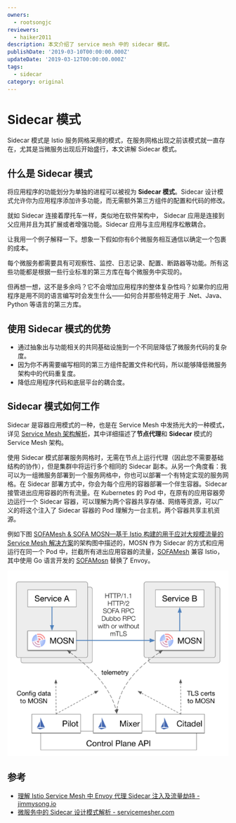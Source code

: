 ```yaml
---
owners:
  - rootsongjc
reviewers:
  - haiker2011
description: 本文介绍了 service mesh 中的 sidecar 模式。
publishDate: '2019-03-10T00:00:00.000Z'
updateDate: '2019-03-12T00:00:00.000Z'
tags:
  - sidecar
category: original
---
```


# Sidecar 模式

Sidecar 模式是 Istio 服务网格采用的模式，在服务网格出现之前该模式就一直存在，尤其是当微服务出现后开始盛行，本文讲解 Sidecar 模式。

## 什么是 Sidecar 模式

将应用程序的功能划分为单独的进程可以被视为 **Sidecar 模式**。Sidecar 设计模式允许你为应用程序添加许多功能，而无需额外第三方组件的配置和代码的修改。

就如 Sidecar 连接着摩托车一样，类似地在软件架构中， Sidecar 应用是连接到父应用并且为其扩展或者增强功能。Sidecar 应用与主应用程序松散耦合。

让我用一个例子解释一下。想象一下假如你有6个微服务相互通信以确定一个包裹的成本。

每个微服务都需要具有可观察性、监控、日志记录、配置、断路器等功能。所有这些功能都是根据一些行业标准的第三方库在每个微服务中实现的。

但再想一想，这不是多余吗？它不会增加应用程序的整体复杂性吗？如果你的应用程序是用不同的语言编写时会发生什么——如何合并那些特定用于 .Net、Java、Python 等语言的第三方库。

## 使用 Sidecar 模式的优势

* 通过抽象出与功能相关的共同基础设施到一个不同层降低了微服务代码的复杂度。
* 因为你不再需要编写相同的第三方组件配置文件和代码，所以能够降低微服务架构中的代码重复度。
* 降低应用程序代码和底层平台的耦合度。

## Sidecar 模式如何工作

Sidecar 是容器应用模式的一种，也是在 Service Mesh 中发扬光大的一种模式，详见 [Service Mesh 架构解析](http://www.servicemesher.com/blog/service-mesh-architectures/)，其中详细描述了**节点代理**和 **Sidecar** 模式的 Service Mesh 架构。

使用 Sidecar 模式部署服务网格时，无需在节点上运行代理（因此您不需要基础结构的协作），但是集群中将运行多个相同的 Sidecar 副本。从另一个角度看：我可以为一组微服务部署到一个服务网格中，你也可以部署一个有特定实现的服务网格。在 Sidecar 部署方式中，你会为每个应用的容器部署一个伴生容器。Sidecar 接管进出应用容器的所有流量。在 Kubernetes 的 Pod 中，在原有的应用容器旁边运行一个 Sidecar 容器，可以理解为两个容器共享存储、网络等资源，可以广义的将这个注入了 Sidecar 容器的 Pod 理解为一台主机，两个容器共享主机资源。

例如下图 [SOFAMesh & SOFA MOSN—基于 Istio 构建的用于应对大规模流量的 Service Mesh 解决方案](https://jimmysong.io/posts/sofamesh-and-mosn-proxy-sidecar-service-mesh-by-ant-financial/)的架构图中描述的，MOSN 作为 Sidecar 的方式和应用运行在同一个 Pod 中，拦截所有进出应用容器的流量，[SOFAMesh](https://github.com/alipay/sofa-mesh) 兼容 Istio，其中使用 Go 语言开发的 [SOFAMosn](https://github.com/alipay/sofa-mosn) 替换了 Envoy。

![SOFAMesh &#x67B6;&#x6784;&#x56FE;](../../.gitbook/assets/006tNbRwgy1fuyr4vizzwj31kw1biq98.jpg)

## 参考

* [理解 Istio Service Mesh 中 Envoy 代理 Sidecar 注入及流量劫持 - jimmysong.io](https://jimmysong.io/posts/envoy-sidecar-injection-in-istio-service-mesh-deep-dive/)
* [微服务中的 Sidecar 设计模式解析 - servicemesher.com](http://www.servicemesher.com/blog/sidecar-design-pattern-in-microservices-ecosystem/)

